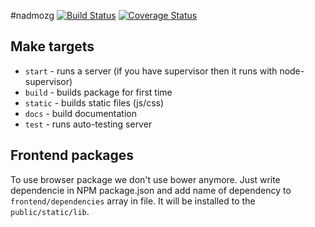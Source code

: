 #nadmozg [![Build Status](https://travis-ci.org/zefirka/nadmozg.svg?branch=master)](https://travis-ci.org/zefirka/nadmozg) [![Coverage Status](https://coveralls.io/repos/zefirka/nadmozg/badge.svg?branch=master&service=github)](https://coveralls.io/github/zefirka/nadmozg?branch=master)

## Make targets
  - `start` - runs a server (if you have supervisor then it runs with node-supervisor)
  - `build` - builds package for first time
  - `static` - builds static files (js/css)
  - `docs` - build documentation
  - `test` - runs auto-testing server

## Frontend packages 
To use browser package we don't use bower anymore. Just write dependencie in NPM package.json and add name of dependency to `frontend/dependencies` array in file. It will be installed to the `public/static/lib`. 
